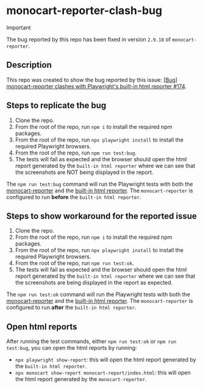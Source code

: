 # monocart-reporter-clash-bug

> [!IMPORTANT]
> The bug reported by this repo has been fixed in version `2.9.18` of `monocart-reporter`.

## Description

This repo was created to show the bug reported by this issue: [[Bug] monocart-reporter clashes with Playwright's built-in html reporter
#174](https://github.com/cenfun/monocart-reporter/issues/174).

## Steps to replicate the bug

1) Clone the repo.
2) From the root of the repo, run `npm i` to install the required npm packages.
3) From the root of the repo, run `npx playwright install` to install the required Playwright browsers.
4) From the root of the repo, run `npm run test:bug`.
5) The tests will fail as expected and the browser should open the html report generated by the `built-in html reporter` where we can see that the screenshots are NOT being displayed in the report.

The `npm run test:bug` command will run the Playwright tests with both the [monocart-reporter](https://github.com/cenfun/monocart-reporter) and the [built-in html reporter](https://playwright.dev/docs/test-reporters#html-reporter). The `monocart-reporter` is configured to run **before** the `built-in html reporter`. 

## Steps to show workaround for the reported issue

1) Clone the repo.
2) From the root of the repo, run `npm i` to install the required npm packages.
3) From the root of the repo, run `npx playwright install` to install the required Playwright browsers.
4) From the root of the repo, run `npm run test:ok`.
5) The tests will fail as expected and the browser should open the html report generated by the `built-in html reporter` where we can see that the screenshots are being displayed in the report as expected.

The `npm run test:ok` command will run the Playwright tests with both the [monocart-reporter](https://github.com/cenfun/monocart-reporter) and the [built-in html reporter](https://playwright.dev/docs/test-reporters#html-reporter). The `monocart-reporter` is configured to run **after** the `built-in html reporter`.

## Open html reports

After running the test commands, either `npm run test:ok` or `npm run test:bug`, you can open the html reports by running:

- `npx playwright show-report`: this will open the html report generated by the `built-in html reporter`.
- `npx monocart show-report monocart-report/index.html`: this will open the html report generated by the `monocart-reporter`.
